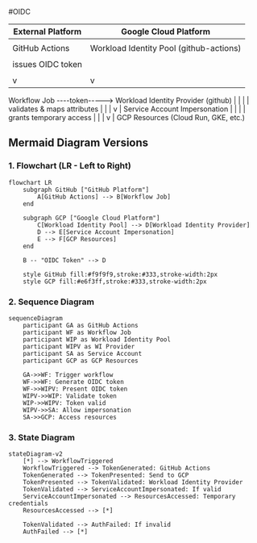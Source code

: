 #OIDC

External Platform                 |                Google Cloud Platform
---------------------------------|------------------------------------------
                                 |
GitHub Actions                   |  Workload Identity Pool (github-actions)
  |                              |    |
  | issues OIDC token            |    | contains
  |                              |    |
  v                              |    v
Workflow Job ----token-----> Workload Identity Provider (github)
                                 |    |
                                 |    | validates & maps attributes
                                 |    |
                                 |    v
                                 |  Service Account Impersonation
                                 |    |
                                 |    | grants temporary access
                                 |    |
                                 |    v
                                 |  GCP Resources (Cloud Run, GKE, etc.)

## Mermaid Diagram Versions

### 1. Flowchart (LR - Left to Right)

```mermaid
flowchart LR
    subgraph GitHub ["GitHub Platform"]
        A[GitHub Actions] --> B[Workflow Job]
    end
    
    subgraph GCP ["Google Cloud Platform"]
        C[Workload Identity Pool] --> D[Workload Identity Provider]
        D --> E[Service Account Impersonation]
        E --> F[GCP Resources]
    end
    
    B -- "OIDC Token" --> D
    
    style GitHub fill:#f9f9f9,stroke:#333,stroke-width:2px
    style GCP fill:#e6f3ff,stroke:#333,stroke-width:2px
```

### 2. Sequence Diagram

```mermaid
sequenceDiagram
    participant GA as GitHub Actions
    participant WF as Workflow Job
    participant WIP as Workload Identity Pool
    participant WIPV as WI Provider
    participant SA as Service Account
    participant GCP as GCP Resources
    
    GA->>WF: Trigger workflow
    WF->>WF: Generate OIDC token
    WF->>WIPV: Present OIDC token
    WIPV->>WIP: Validate token
    WIP->>WIPV: Token valid
    WIPV->>SA: Allow impersonation
    SA->>GCP: Access resources
```

### 3. State Diagram

```mermaid
stateDiagram-v2
    [*] --> WorkflowTriggered
    WorkflowTriggered --> TokenGenerated: GitHub Actions
    TokenGenerated --> TokenPresented: Send to GCP
    TokenPresented --> TokenValidated: Workload Identity Provider
    TokenValidated --> ServiceAccountImpersonated: If valid
    ServiceAccountImpersonated --> ResourcesAccessed: Temporary credentials
    ResourcesAccessed --> [*]
    
    TokenValidated --> AuthFailed: If invalid
    AuthFailed --> [*]
```